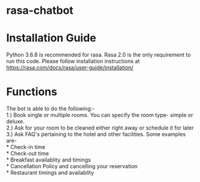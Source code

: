 # rasa-chatbot
# Installation Guide
Python 3.6.8 is recommended for rasa. 
Rasa 2.0 is the only requirement to run this code. Please follow installation instructions at https://rasa.com/docs/rasa/user-guide/installation/
# Functions
The bot is able to do the following:-   
1.) Book single or multiple rooms. You can specify the room type- simple or deluxe.  
2.) Ask for your room to be cleaned either right away or schedule it for later  
3.) Ask FAQ's pertaining to the hotel and other facilities. Some examples are-  
    * Check-in time    
    * Check-out time     
    * Breakfast availablity and timings  
    * Cancellation Policy and cancelling your reservation  
    * Restaurant timings and availablity  
